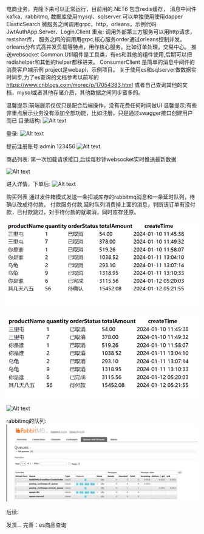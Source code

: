 电商业务，克隆下来可以正常运行，目前用的.NET6
包含redis缓存，
消息中间件kafka、rabbitmq,
数据库使用mysql、sqlserver
可以单独使用使用dapper
ElasticSearch
微服务之间调用grpc，http，orleans，示例代码JwtAuthApp.Server、Login.Client
重点:
调用外部第三方服务可以用http请求，restshar库，
服务之间的调用用grpc,核心服务order通过orleans控制并发。
orleans分布式高并发负载等特点，用作核心服务，比如订单处理，交易中心。
推送websocket
Common.Util组件是工具类，有es和其他的组件使用,后期可以把redishelper和其他的helper都移进来。
ConsumerClient 是简单的消息中间件的消费客户端示例
project是webapi，示例项目。
关于使用es和sqlserver做数据实时同步,为了es查询的文档参考以前写的
https://www.cnblogs.com/morec/p/17054383.html
或者自己查询其他的文档，mysql或者其他存储介质，其他数据之间同步蛮多的。

温馨提示:前端展示仅仅只是配合后端操作，没有花费任何时间做UI
温馨提示:有些非重点展示业务没有添加全部功能，比如注册，只是通过swagger接口创建用户而已
目录结构:
![Alt text](readmeimg/image-7.png)

登录:
![Alt text](readmeimg/image.png)

提前注册账号:admin 123456
![Alt text](readmeimg/image-1.png)

商品列表:
第一次加载请求接口,后续每秒钟websocket实时推送最新数据

![Alt text](readmeimg/image-6.png)


进入详情，下单后:
![Alt text](readmeimg/image-3.png)

购买列表
通过发件箱模式发送一条扣减库存的rabbitmq消息和一条延时队列，待确认改成待付款。
付款服务付款,延时队列消费掉上面的消息，判断该订单有没付款，已付款跳过，对于待付款的就取消，同时库存还原。

![Alt text](readmeimg/Snipaste_2024-01-12_13-22-07.png)

![Alt text](readmeimg/Snipaste_2024-01-12_13-22-35.png)

![Alt text](readmeimg/image-5.png)

rabbitmq的队列:
![Alt text](readmeimg/Snipaste_2024-01-12_13-27-45.png)

后续:

发货...
完善：es商品查询